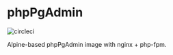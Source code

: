 # phpPgAdmin

![circleci][circleci]

Alpine-based phpPgAdmin image with nginx + php-fpm.

[circleci]: https://img.shields.io/circleci/build/gh/vektorcloud/phppgadmin?color=1dd6c9&logo=CircleCI&logoColor=1dd6c9&style=for-the-badge "phppgadmin"
